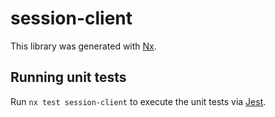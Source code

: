 # session-client

This library was generated with [Nx](https://nx.dev).

## Running unit tests

Run `nx test session-client` to execute the unit tests via [Jest](https://jestjs.io).
